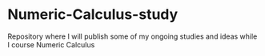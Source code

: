 # Numeric-Calculus-study

Repository where I will publish some of my ongoing studies and ideas 
while I course Numeric Calculus
